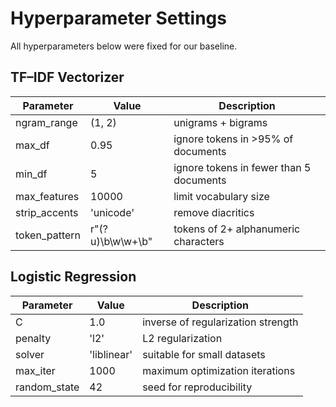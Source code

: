 # Hyperparameter Settings

All hyperparameters below were fixed for our baseline.

## TF–IDF Vectorizer

| Parameter       | Value         | Description                                  |
|-----------------|---------------|----------------------------------------------|
| ngram_range     | (1, 2)        | unigrams + bigrams                           |
| max_df          | 0.95          | ignore tokens in >95% of documents           |
| min_df          | 5             | ignore tokens in fewer than 5 documents      |
| max_features    | 10000         | limit vocabulary size                        |
| strip_accents   | 'unicode'     | remove diacritics                            |
| token_pattern   | r"(?u)\b\w\w+\b" | tokens of 2+ alphanumeric characters |

## Logistic Regression

| Parameter      | Value        | Description                              |
|----------------|--------------|------------------------------------------|
| C              | 1.0          | inverse of regularization strength       |
| penalty        | 'l2'         | L2 regularization                        |
| solver         | 'liblinear'  | suitable for small datasets              |
| max_iter       | 1000         | maximum optimization iterations          |
| random_state   | 42           | seed for reproducibility                 |
